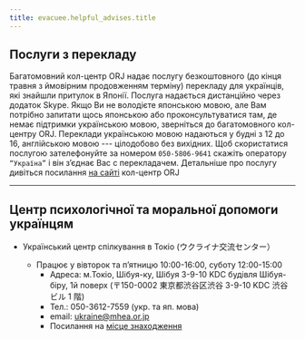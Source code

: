 ```yaml
---
title: evacuee.helpful_advises.title
---
```

## Послуги з перекладу

Багатомовний кол-центр ORJ надає послугу безкоштовного (до кінця травня з ймовірним продовженням терміну) перекладу для українців, які знайшли притулок в Японії. Послуга надається дистанційно через додаток Skype. Якщо Ви не володієте японською мовою, але Вам потрібно запитати щось японською або проконсультуватися там, де немає підтримки українською мовою, зверніться до багатомовного кол-центру ORJ. Переклади українською мовою надаються у будні з 12 до 16, англійською мовою --- цілодобово без вихідних. Щоб скористатися послугою зателефонуйте за номером `050-5806-9641` скажіть оператору ``“Україна”`` і він з’єднає Вас с перекладачем. Детальніше про послугу дивіться посилання [на сайті]( https://www.press-osi.com/report/20220405/) кол-центр ORJ

---

## Центр психологічної та моральної допомоги українцям

- Український центр спілкування в Токіо (ウクライナ交流センター）

  - Працює у вівторок та п’ятницю 10:00-16:00, суботу 12:00-15:00
    - Адреса:
      м.Токіо, Шібуя-ку, Шібуя 3-9-10 KDC будівля Шібуя-біру, 1й поверх
      (〒150-0002 東京都渋谷区渋谷 3-9-10 KDC 渋谷ビル 1 階)
    - Тел.: 050-3612-7559 (укр. та яп. мова)
    - email: [ukraine@mhea.or.jp](mailto://ukraine@mhea.or.jp)
    - Посилання на [місце знаходження](https://www.idear.co.jp/school/school-info/?id=486#access)
